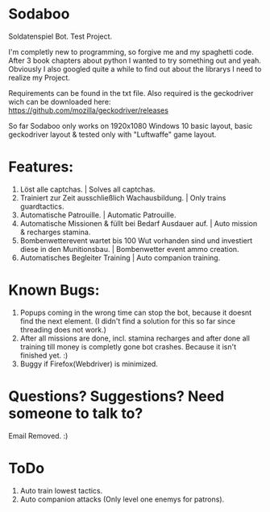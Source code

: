# Sodaboo
Soldatenspiel Bot. Test Project. 

I'm completly new to programming, so forgive me and my spaghetti code. 
After 3 book chapters  about python I wanted to try something out and yeah.
Obviously I also googled quite a while to find out about the librarys I need to realize my Project.

Requirements can be found in the txt file.
Also required is the geckodriver wich can be downloaded here: https://github.com/mozilla/geckodriver/releases

So far Sodaboo only works on 1920x1080 Windows 10 basic layout, basic geckodriver layout &
tested only with "Luftwaffe" game layout.

# Features:

1. Löst alle captchas. | Solves all captchas.
2. Trainiert zur Zeit ausschließlich Wachausbildung. | Only trains guardtactics.
3. Automatische Patrouille. | Automatic Patrouille.
4. Automatische Missionen & füllt bei Bedarf Ausdauer auf. | Auto mission & recharges stamina.
5. Bombenwetterevent wartet bis 100 Wut vorhanden sind und investiert diese in den Munitionsbau. | Bombenwetter event ammo creation.
6. Automatisches Begleiter Training | Auto companion training.


# Known Bugs:
1. Popups coming in the wrong time can stop the bot, because it doesnt find the next element. (I didn't find a solution for this so far since threading does not work.)
2. After all missions are done, incl. stamina recharges and after done all training till money is completly gone bot crashes. Because it isn't finished yet. :)
3. Buggy if Firefox(Webdriver) is minimized.


# Questions? Suggestions? Need someone to talk to?
Email Removed.       :)

# ToDo
1. Auto train lowest tactics.
2. Auto companion attacks (Only level one enemys for patrons).
